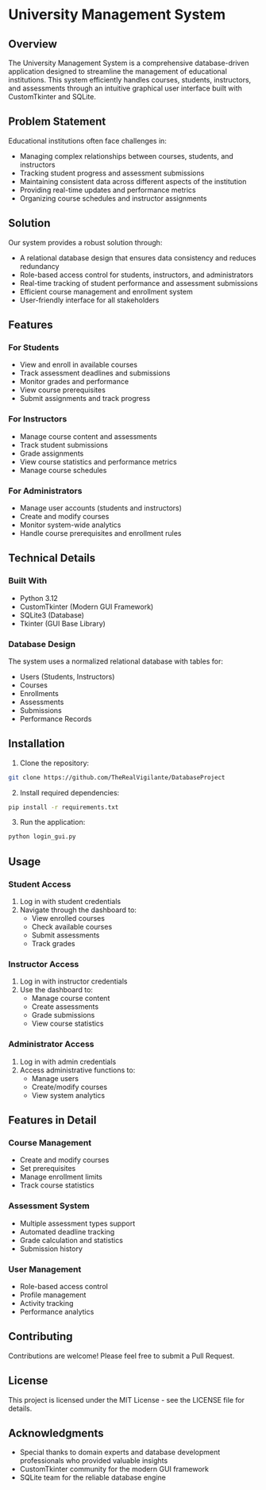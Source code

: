 # University Management System

## Overview
The University Management System is a comprehensive database-driven application designed to streamline the management of educational institutions. This system efficiently handles courses, students, instructors, and assessments through an intuitive graphical user interface built with CustomTkinter and SQLite.

## Problem Statement
Educational institutions often face challenges in:
- Managing complex relationships between courses, students, and instructors
- Tracking student progress and assessment submissions
- Maintaining consistent data across different aspects of the institution
- Providing real-time updates and performance metrics
- Organizing course schedules and instructor assignments

## Solution
Our system provides a robust solution through:
- A relational database design that ensures data consistency and reduces redundancy
- Role-based access control for students, instructors, and administrators
- Real-time tracking of student performance and assessment submissions
- Efficient course management and enrollment system
- User-friendly interface for all stakeholders

## Features

### For Students
- View and enroll in available courses
- Track assessment deadlines and submissions
- Monitor grades and performance
- View course prerequisites
- Submit assignments and track progress

### For Instructors
- Manage course content and assessments
- Track student submissions
- Grade assignments
- View course statistics and performance metrics
- Manage course schedules

### For Administrators
- Manage user accounts (students and instructors)
- Create and modify courses
- Monitor system-wide analytics
- Handle course prerequisites and enrollment rules

## Technical Details

### Built With
- Python 3.12
- CustomTkinter (Modern GUI Framework)
- SQLite3 (Database)
- Tkinter (GUI Base Library)

### Database Design
The system uses a normalized relational database with tables for:
- Users (Students, Instructors)
- Courses
- Enrollments
- Assessments
- Submissions
- Performance Records

## Installation

1. Clone the repository:
```bash
git clone https://github.com/TheRealVigilante/DatabaseProject
```

2. Install required dependencies:
```bash
pip install -r requirements.txt
```

3. Run the application:
```bash
python login_gui.py
```

## Usage

### Student Access
1. Log in with student credentials
2. Navigate through the dashboard to:
   - View enrolled courses
   - Check available courses
   - Submit assessments
   - Track grades

### Instructor Access
1. Log in with instructor credentials
2. Use the dashboard to:
   - Manage course content
   - Create assessments
   - Grade submissions
   - View course statistics

### Administrator Access
1. Log in with admin credentials
2. Access administrative functions to:
   - Manage users
   - Create/modify courses
   - View system analytics

## Features in Detail

### Course Management
- Create and modify courses
- Set prerequisites
- Manage enrollment limits
- Track course statistics

### Assessment System
- Multiple assessment types support
- Automated deadline tracking
- Grade calculation and statistics
- Submission history

### User Management
- Role-based access control
- Profile management
- Activity tracking
- Performance analytics

## Contributing
Contributions are welcome! Please feel free to submit a Pull Request.

## License
This project is licensed under the MIT License - see the LICENSE file for details.

## Acknowledgments
- Special thanks to domain experts and database development professionals who provided valuable insights
- CustomTkinter community for the modern GUI framework
- SQLite team for the reliable database engine